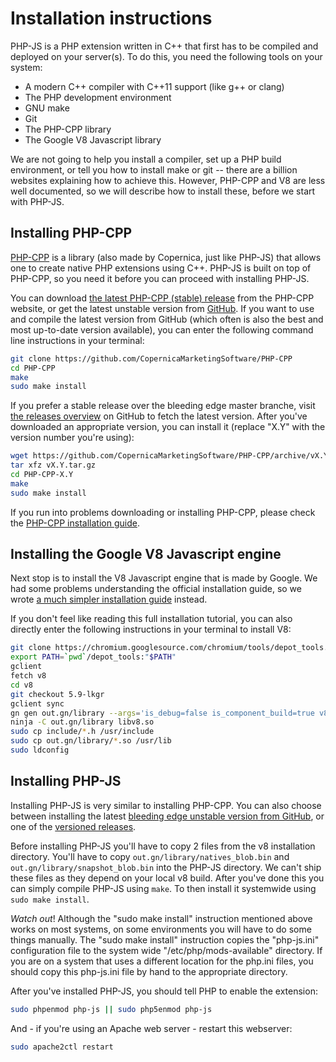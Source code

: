 # Installation instructions

PHP-JS is a PHP extension written in C++ that first has to be compiled and
deployed on your server(s). To do this, you need the following tools on your
system:

* A modern C++ compiler with C++11 support (like g++ or clang)
* The PHP development environment
* GNU make
* Git
* The PHP-CPP library
* The Google V8 Javascript library

We are not going to help you install a compiler, set up a PHP build environment,
or tell you how to install make or git -- there are a billion websites explaining
how to achieve this. However, PHP-CPP and V8 are less well documented, so we will
describe how to install these, before we start with PHP-JS.


## Installing PHP-CPP

[PHP-CPP](https://www.php-cpp.com) is a library (also made by Copernica, just like
PHP-JS) that allows one to create native PHP extensions using C++. PHP-JS is built
on top of PHP-CPP, so you need it before you can proceed with installing PHP-JS.

You can download [the latest PHP-CPP (stable) release](http://www.php-cpp.com/download)
from the PHP-CPP website, or get the latest unstable version from
[GitHub](https://github.com/CopernicaMarketingSoftware/PHP-CPP). If you
want to use and compile the latest version from GitHub (which often is also the
best and most up-to-date version available), you can enter the following
command line instructions in your terminal:

```bash
git clone https://github.com/CopernicaMarketingSoftware/PHP-CPP
cd PHP-CPP
make
sudo make install
```

If you prefer a stable release over the bleeding edge master branche, visit
[the releases overview](https://github.com/CopernicaMarketingSoftware/PHP-CPP/releases)
on GitHub to fetch the latest version. After you've downloaded an appropriate
version, you can install it (replace "X.Y" with the version number you're using):

```bash
wget https://github.com/CopernicaMarketingSoftware/PHP-CPP/archive/vX.Y.tar.gz
tar xfz vX.Y.tar.gz
cd PHP-CPP-X.Y
make
sudo make install
```

If you run into problems downloading or installing PHP-CPP, please check the
[PHP-CPP installation guide](http://www.php-cpp.com/documentation/install).



## Installing the Google V8 Javascript engine

Next stop is to install the V8 Javascript engine that is made by Google. We had
some problems understanding the official installation guide, so we wrote [a much
simpler installation guide](v8) instead.

If you don't feel like reading this full installation tutorial, you can also directly
enter the following instructions in your terminal to install V8:

```bash
git clone https://chromium.googlesource.com/chromium/tools/depot_tools.git
export PATH=`pwd`/depot_tools:"$PATH"
gclient
fetch v8
cd v8
git checkout 5.9-lkgr
gclient sync
gn gen out.gn/library --args='is_debug=false is_component_build=true v8_enable_i18n_support=false'
ninja -C out.gn/library libv8.so
sudo cp include/*.h /usr/include
sudo cp out.gn/library/*.so /usr/lib
sudo ldconfig
```


## Installing PHP-JS

Installing PHP-JS is very similar to installing PHP-CPP. You can also choose
between installing the latest [bleeding edge unstable version from
GitHub](https://github.com/CopernicaMarketingSoftware/PHP-JS), or one
of the [versioned releases](https://github.com/CopernicaMarketingSoftware/PHP-JS/releases).

Before installing PHP-JS you'll have to copy 2 files from the v8 installation directory.
You'll have to copy `out.gn/library/natives_blob.bin` and `out.gn/library/snapshot_blob.bin` into the
PHP-JS directory. We can't ship these files as they depend on your local v8 build.
After you've done this you can simply compile PHP-JS using ```make```. To then install
it systemwide using ```sudo make install```.

*Watch out*! Although the "sudo make install" instruction mentioned above works on
most systems, on some environments you will have to do some things manually.
The "sudo make install" instruction copies the "php-js.ini" configuration file to
the system wide "/etc/php/mods-available" directory. If you are on a system that
uses a different location for the php.ini files, you should copy this php-js.ini
file by hand to the appropriate directory.

After you've installed PHP-JS, you should tell PHP to enable the extension:

```bash
sudo phpenmod php-js || sudo php5enmod php-js
```

And - if you're using an Apache web server - restart this webserver:

```bash
sudo apache2ctl restart
```

